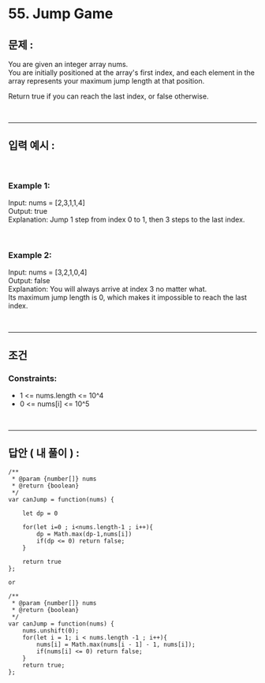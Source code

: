 # 55. Jump Game

## 문제 :

You are given an integer array nums.
<br/>
You are initially positioned at the array's first index, and each element in the array represents your maximum jump length at that position.

Return true if you can reach the last index, or false otherwise.

<br/>

---

## 입력 예시 :

<br/>

### Example 1:

Input: nums = [2,3,1,1,4]
<br/>
Output: true
<br/>
Explanation: Jump 1 step from index 0 to 1, then 3 steps to the last index.

<br/>

### Example 2:

Input: nums = [3,2,1,0,4]
<br/>
Output: false
<br/>
Explanation: You will always arrive at index 3 no matter what.
<br/>
Its maximum jump length is 0, which makes it impossible to reach the last index.

<br/>

---

## 조건

### Constraints:

- 1 <= nums.length <= 10^4
- 0 <= nums[i] <= 10^5

<br/>

---

## 답안 ( 내 풀이 ) :

```
/**
 * @param {number[]} nums
 * @return {boolean}
 */
var canJump = function(nums) {

    let dp = 0

    for(let i=0 ; i<nums.length-1 ; i++){
        dp = Math.max(dp-1,nums[i])
        if(dp <= 0) return false;
    }

    return true
};

or

/**
 * @param {number[]} nums
 * @return {boolean}
 */
var canJump = function(nums) {
    nums.unshift(0);
    for(let i = 1; i < nums.length -1 ; i++){
        nums[i] = Math.max(nums[i - 1] - 1, nums[i]);
        if(nums[i] <= 0) return false;
    }
    return true;
};
```
